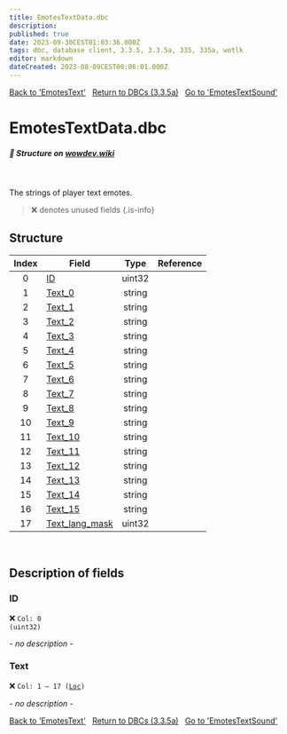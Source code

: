 ```yaml
---
title: EmotesTextData.dbc
description:
published: true
date: 2023-09-30CEST01:03:36.000Z
tags: dbc, database client, 3.3.5, 3.3.5a, 335, 335a, wotlk
editor: markdown
dateCreated: 2023-08-09CEST00:06:01.000Z
---
```

<a href="https://trinitycore.info/files/DBC/335/emotestext" class="mt-5 v-btn v-btn--depressed v-btn--flat v-btn--outlined theme--light v-size--default darkblue--text text--lighten-3"><span class="v-btn__content"><i aria-hidden="true" class="v-icon notranslate v-icon--left mdi mdi-arrow-left theme--light"></i><span>Back to 'EmotesText'</span></span></a>&nbsp;&nbsp;&nbsp;<a href="https://trinitycore.info/files/DBC/335/DBC" class="mt-5 v-btn v-btn--depressed v-btn--flat v-btn--outlined theme--light v-size--default darkblue--text text--lighten-3"><span class="v-btn__content"><i aria-hidden="true" class="v-icon notranslate v-icon--left mdi mdi-home-outline theme--light"></i><span>Return to DBCs (3.3.5a)</span></span></a>&nbsp;&nbsp;&nbsp;<a href="https://trinitycore.info/files/DBC/335/emotestextsound" class="mt-5 v-btn v-btn--depressed v-btn--flat v-btn--outlined theme--light v-size--default darkblue--text text--lighten-3"><span class="v-btn__content"><span>Go to 'EmotesTextSound'</span><i aria-hidden="true" class="v-icon notranslate v-icon--right mdi mdi-arrow-right theme--light"></i></span></a>

# EmotesTextData.dbc
##### :pencil: Structure on [wowdev.wiki](https://wowdev.wiki/DB/EmotesTextData)
&nbsp;

The strings of player text emotes.

> :x: denotes unused fields
{.is-info}


## Structure

| Index | Field | Type | Reference |
| :---: | --- | :---: | --- |
| 0 | [ID](#id-alt) | uint32 |  |
| 1 | [Text_0](#text) | string |  |
| 2 | [Text_1](#text) | string |  |
| 3 | [Text_2](#text) | string |  |
| 4 | [Text_3](#text) | string |  |
| 5 | [Text_4](#text) | string |  |
| 6 | [Text_5](#text) | string |  |
| 7 | [Text_6](#text) | string |  |
| 8 | [Text_7](#text) | string |  |
| 9 | [Text_8](#text) | string |  |
| 10 | [Text_9](#text) | string |  |
| 11 | [Text_10](#text) | string |  |
| 12 | [Text_11](#text) | string |  |
| 13 | [Text_12](#text) | string |  |
| 14 | [Text_13](#text) | string |  |
| 15 | [Text_14](#text) | string |  |
| 16 | [Text_15](#text) | string |  |
| 17 | [Text_lang_mask](#text) | uint32 |  |
&nbsp;
## Description of fields

### ID <!-- {#id-alt} -->
:x: <code>Col: 0 (uint32)</code>

*- no description -*
&nbsp;

### Text
:x: <code>Col: 1 &ndash; 17 ([Loc](/how-to/localization))</code>

*- no description -*
&nbsp;

<a href="https://trinitycore.info/files/DBC/335/emotestext" class="mt-5 v-btn v-btn--depressed v-btn--flat v-btn--outlined theme--light v-size--default darkblue--text text--lighten-3"><span class="v-btn__content"><i aria-hidden="true" class="v-icon notranslate v-icon--left mdi mdi-arrow-left theme--light"></i><span>Back to 'EmotesText'</span></span></a>&nbsp;&nbsp;&nbsp;<a href="https://trinitycore.info/files/DBC/335/DBC" class="mt-5 v-btn v-btn--depressed v-btn--flat v-btn--outlined theme--light v-size--default darkblue--text text--lighten-3"><span class="v-btn__content"><i aria-hidden="true" class="v-icon notranslate v-icon--left mdi mdi-home-outline theme--light"></i><span>Return to DBCs (3.3.5a)</span></span></a>&nbsp;&nbsp;&nbsp;<a href="https://trinitycore.info/files/DBC/335/emotestextsound" class="mt-5 v-btn v-btn--depressed v-btn--flat v-btn--outlined theme--light v-size--default darkblue--text text--lighten-3"><span class="v-btn__content"><span>Go to 'EmotesTextSound'</span><i aria-hidden="true" class="v-icon notranslate v-icon--right mdi mdi-arrow-right theme--light"></i></span></a>
